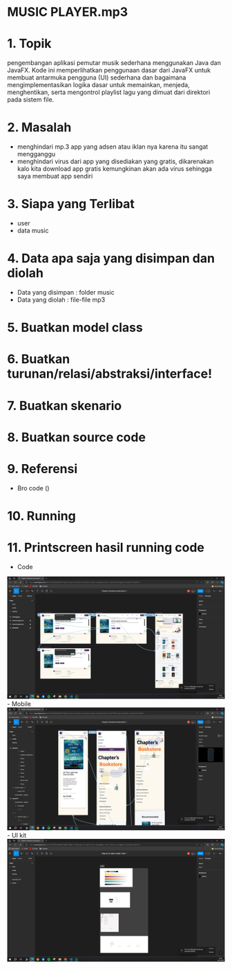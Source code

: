 <h1><b>MUSIC PLAYER.mp3</b></h1>

# 1. Topik
pengembangan aplikasi pemutar musik sederhana menggunakan Java dan JavaFX. Kode ini memperlihatkan penggunaan dasar dari JavaFX untuk membuat antarmuka pengguna (UI) sederhana dan bagaimana mengimplementasikan logika dasar untuk memainkan, menjeda, menghentikan, serta mengontrol playlist lagu yang dimuat dari direktori pada sistem file.

# 2. Masalah
- menghindari mp.3 app yang adsen atau iklan nya karena itu sangat mengganggu
- menghindari virus dari app yang disediakan yang gratis, dikarenakan kalo kita download app gratis kemungkinan akan ada virus sehingga saya membuat app sendiri

# 3. Siapa yang Terlibat
- user
- data music

# 4. Data apa saja yang disimpan dan diolah
- Data yang disimpan : folder music
- Data yang diolah   : file-file mp3

# 5. Buatkan model class



# 6. Buatkan turunan/relasi/abstraksi/interface!

# 7. Buatkan skenario

# 8. Buatkan source code

# 9. Referensi
- Bro code ()

# 10. Running 

# 11. Printscreen hasil running code
- Code
<img src="https://github.com/ZIDANIDROS/uas-dw/blob/main/screenshoot/desktop.JPG" alt="logo" align="bottom">
- Mobile
<img src="https://github.com/ZIDANIDROS/uas-dw/blob/main/screenshoot/mobile.JPG" alt="logo" align="bottom">
- UI kit
<img src="https://github.com/ZIDANIDROS/uas-dw/blob/main/screenshoot/uikit.JPG" alt="logo" align="bottom">
